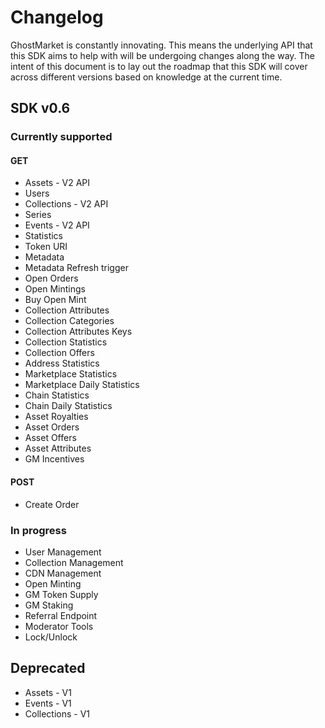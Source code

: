 # Changelog

GhostMarket is constantly innovating. This means the underlying API that this SDK aims to help with will be undergoing changes along the way. The intent of this document is to lay out the roadmap that this SDK will cover across different versions based on knowledge at the current time.

## SDK v0.6

### Currently supported
 
#### GET

* Assets - V2 API
* Users
* Collections - V2 API
* Series
* Events - V2 API
* Statistics
* Token URI
* Metadata
* Metadata Refresh trigger
* Open Orders
* Open Mintings
* Buy Open Mint
* Collection Attributes
* Collection Categories
* Collection Attributes Keys
* Collection Statistics
* Collection Offers
* Address Statistics
* Marketplace Statistics
* Marketplace Daily Statistics
* Chain Statistics
* Chain Daily Statistics
* Asset Royalties
* Asset Orders
* Asset Offers
* Asset Attributes
* GM Incentives

#### POST

* Create Order
 
### In progress
 
* User Management
* Collection Management
* CDN Management
* Open Minting
* GM Token Supply
* GM Staking
* Referral Endpoint
* Moderator Tools
* Lock/Unlock

## Deprecated

* Assets - V1
* Events - V1
* Collections - V1
